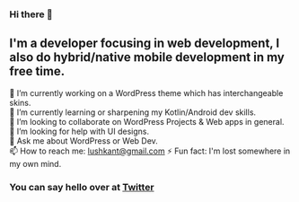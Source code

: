 ### Hi there 👋

## I'm a developer focusing in web development, I also do hybrid/native mobile development in my free time.

🔭 I’m currently working on a WordPress theme which has interchangeable skins.  
🌱 I’m currently learning or sharpening my Kotlin/Android dev skills.  
👯 I’m looking to collaborate on WordPress Projects & Web apps in general.  
🤔 I’m looking for help with UI designs.  
💬 Ask me about WordPress or Web Dev.  
📫 How to reach me: lushkant@gmail.com 
⚡ Fun fact: I'm lost somewhere in my own mind.  

### You can say hello over at [Twitter](https://twitter.com/lushkant)
